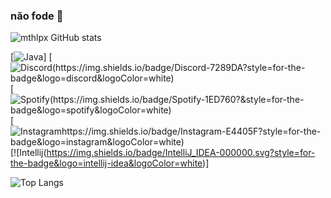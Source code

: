 
### não fode 🖕

![mthlpx GitHub stats](https://github-readme-stats.vercel.app/api?username=mthlpx_icons=true&theme=dark)

[![Java](https://img.shields.io/badge/Java-ED8B00?style=for-the-badge&logo=openjdk&logoColor=white)]
[![Discord(https://img.shields.io/badge/Discord-7289DA?style=for-the-badge&logo=discord&logoColor=white)](https://discord.gg/u8rt3TfpSp)
[![Spotify(https://img.shields.io/badge/Spotify-1ED760?&style=for-the-badge&logo=spotify&logoColor=white)](https://open.spotify.com/user/21s2xrxel5edozihfvqajefoy?si=170201760ab24502)
[![Instagramhttps://img.shields.io/badge/Instagram-E4405F?style=for-the-badge&logo=instagram&logoColor=white)](https://www.instagram.com/mth.lpx/)
[![Intellij(https://img.shields.io/badge/IntelliJ_IDEA-000000.svg?style=for-the-badge&logo=intellij-idea&logoColor=white)]

![Top Langs](https://github-readme-stats.vercel.app/api/top-langs/?username=mthlpx&layout=compact)
